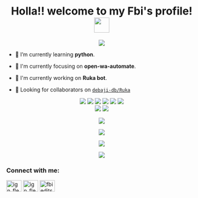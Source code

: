 <h1 align="center"> Holla!! welcome to my Fbi's profile! <img src="https://user-images.githubusercontent.com/1303154/88677602-1635ba80-d120-11ea-84d8-d263ba5fc3c0.gif" width="40px"></h1>

<p align="center">
  <img src= "https://images8.alphacoders.com/121/1211480.jpg" />
</p>

- 🌱 I’m currently learning **python**.

- 👀 I'm currently focusing on **open-wa-automate**.

- 📝 I'm currently working on **Ruka bot**.

- 👥 Looking for collaborators on [`debaji-db/Ruka`](https://github.com/debaji-db/Ruka)

<p align="center">
  <img src="https://img.shields.io/badge/-JavaScript-black?style=flat-square&logo=javascript" />
  <img src="https://img.shields.io/badge/-Node.js-black?style=flat-square&logo=Node.js" />
  <img src="https://img.shields.io/badge/-HTML5-black?style=flat-square&logo=html5&logoColor=e34f26" />
  <img src="https://img.shields.io/badge/-CSS3-black?style=flat-square&logo=css3&logoColor=1572b6" />
  <img src="https://img.shields.io/badge/-Git-black?style=flat-square&logo=git" />
  <img src="https://img.shields.io/badge/-GitHub-black?style=flat-square&logo=github" /> <br>
  <img src="https://img.shields.io/badge/-Windows-black?style=flat-square&logo=windows" />
  <img src="https://img.shields.io/badge/-VS_Code-black?style=flat-square&logo=visual-studio-code" />
</p>

<p align="center">
  <a href="https://github.com/debaji-db"><img src="https://github-readme-stats.vercel.app/api?username=debaji-db&bg_color=30,e96443,904e95&title_color=fff&text_color=fff&icon_color=fff&hide_border=true&show_icons=true" /></a>
</p>

<p align="center">
  <a href="https://github.com/debaji-db"><img src="https://github-readme-stats.vercel.app/api/top-langs?username=debaji-db&bg_color=30,e96443,904e95&title_color=fff&text_color=fff&hide_border=true&show_icons=true&layout=compact" /></a>
</p>

<p align="center">
  <a href="https://github.com/ryo-ma/github-profile-trophy"><img src="https://github-profile-trophy.vercel.app/?username=ryo-ma&theme=onedark" /></a>
</p>

<p align="center">
   <img src="https://github-readme-streak-stats.herokuapp.com/?user=debaji-db" />
</p>

<h3 align="left">Connect with me:</h3>
<p align="left">
<a href="https://fb.com/ign_flextzy" target="blank"><img align="center" src="https://raw.githubusercontent.com/rahuldkjain/github-profile-readme-generator/master/src/images/icons/Social/facebook.svg" alt="ign_flextzy" height="30" width="40" /></a>
<a href="https://instagram.com/ign_flextzy" target="blank"><img align="center" src="https://raw.githubusercontent.com/rahuldkjain/github-profile-readme-generator/master/src/images/icons/Social/instagram.svg" alt="ign_flextzy" height="30" width="40" /></a>
<a href="https://www.youtube.com/c/fbi edits" target="blank"><img align="center" src="https://raw.githubusercontent.com/rahuldkjain/github-profile-readme-generator/master/src/images/icons/Social/youtube.svg" alt="fbi edits" height="30" width="40" /></a>
</p>
